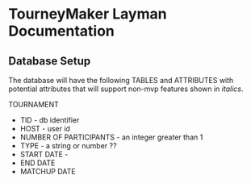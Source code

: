 # TourneyMaker Layman Documentation

## Database Setup
The database will have the following TABLES and ATTRIBUTES with potential attributes that will support non-mvp features shown in *italics*.

TOURNAMENT
  - TID - db identifier
  - HOST - user id
  - NUMBER OF PARTICIPANTS - an integer greater than 1
  - TYPE - a string or number ??
  - START DATE -
  - END DATE
  - MATCHUP DATE

